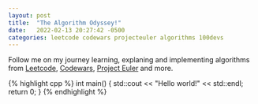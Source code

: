 ```yaml
---
layout: post
title:  "The Algorithm Odyssey!"
date:   2022-02-13 20:27:42 -0500
categories: leetcode codewars projecteuler algorithms 100devs
---
```


Follow me on my journey learning, explaning and implementing algorithms from [Leetcode][leetcode], [Codewars][codewars], [Project Euler][euler] and more. 


{% highlight cpp %}
int main() {
  std::cout << "Hello world!" << std::endl;
  return 0;
}
{% endhighlight %}

[euler]: https://projecteuler.net/
[codewars]: www.codewars.com/r/yeknrg
[leetcode]: https://leetcode.com/
[100devs]: https://twitter.com/hashtag/100Devs
